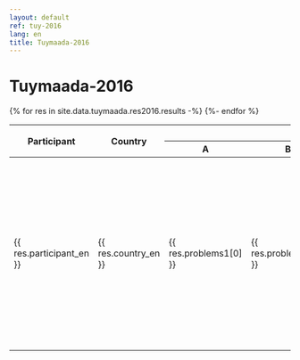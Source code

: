```yaml
---
layout: default
ref: tuy-2016
lang: en
title: Tuymaada-2016
---
```

# Tuymaada-2016

<table class="table table-bordered">
  <thead>
    <tr>
      <th rowspan="2">Participant</th>
      <th rowspan="2">Country</th>
      <th colspan="4">Day 1</th>
      <th colspan="4">Day 2</th>
      <th rowspan="2">Total</th>
      <th rowspan="2">Place</th>
    </tr>
    <tr>
      <th>A</th>
      <th>B</th>
      <th>C</th>
      <th>D</th>
      <th>E</th>
      <th>F</th>
      <th>G</th>
      <th>H</th>
    </tr>
  </thead>
  <tbody>
    {% for res in site.data.tuymaada.res2016.results -%}
    <tr>
      <td>{{ res.participant_en }}</td>
      <td>{{ res.country_en }}</td>
      <td>{{ res.problems1[0] }}</td>
      <td>{{ res.problems1[1] }}</td>
      <td>{{ res.problems1[2] }}</td>
      <td>{{ res.problems1[3] }}</td>
      <td>{{ res.problems2[0] }}</td>
      <td>{{ res.problems2[1] }}</td>
      <td>{{ res.problems2[2] }}</td>
      <td>{{ res.problems2[3] }}</td>
      <td>{{ res.problems1[0] | plus: res.problems1[1] | plus: res.problems1[2] | plus: res.problems1[3] | plus: res.problems2[0] | plus: res.problems2[1] | plus: res.problems2[2] | plus: res.problems2[3] }}</td>
      <td>{{ res.place }}</td>
    </tr>
    {%- endfor %}
  </tbody>
</table>